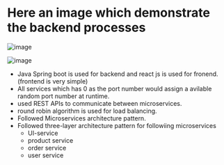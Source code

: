 # Here an image which demonstrate the backend processes
![image](https://github.com/Anuradha2k21/ead-2-cw2/assets/61109105/513a47da-0134-4339-8739-54d768c487d2)

![image](https://github.com/Anuradha2k21/ead-2-cw2/assets/61109105/c817bf56-1396-466d-8d84-883801bec368)

* Java Spring boot is used for backend and react js is used for fronend. (frontend is very simple)
* All services which has 0 as the port number would assign a avilable random port number at runtime.
* used REST APIs to communicate between microservices.
* round robin algorithm is used for load balancing.
* Followed Microservices architecture pattern.
* Followed three-layer architecture pattern for followiing microservices
     - UI-service
     - product service
     - order service
     - user service
